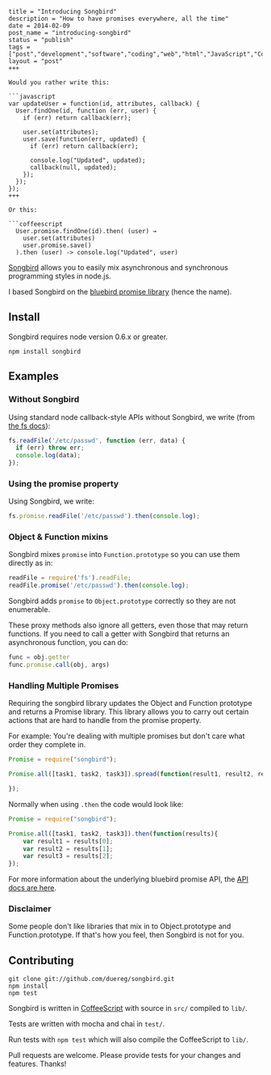 ﻿```
title = "Introducing Songbird"
description = "How to have promises everywhere, all the time"
date = 2014-02-09
post_name = "introducing-songbird"
status = "publish"
tags = ["post","development","software","coding","web","html","JavaScript","CoffeeScript","EMCAScript","Songbird","Bluebird","Promises","Generators","EMCAScript"]
layout = "post"
+++

Would you rather write this:

```javascript
var updateUser = function(id, attributes, callback) {
  User.findOne(id, function (err, user) {
    if (err) return callback(err);

    user.set(attributes);
    user.save(function(err, updated) {
      if (err) return callback(err);

      console.log("Updated", updated);
      callback(null, updated);
    });
  });
});
+++

Or this:

```coffeescript
  User.promise.findOne(id).then( (user) →
    user.set(attributes)
    user.promise.save()
  ).then (user) -> console.log("Updated", user)
```

[Songbird](http://www.github.com/duereg/songbird) allows you to easily mix asynchronous and synchronous programming styles in node.js.

I based Songbird on the [bluebird promise library](https://raw2.github.com/petkaantonov/bluebird/master/API.md) (hence the name).

Install
-------

Songbird requires node version 0.6.x or greater.

```
npm install songbird
```

Examples
-----


### Without Songbird

Using standard node callback-style APIs without Songbird, we write
(from [the fs docs](http://nodejs.org/docs/v0.6.14/api/fs.html#fs_fs_readfile_filename_encoding_callback)):

```javascript
fs.readFile('/etc/passwd', function (err, data) {
  if (err) throw err;
  console.log(data);
});
```

### Using the promise property

Using Songbird, we write:

```javascript
fs.promise.readFile('/etc/passwd').then(console.log);
```

### Object & Function mixins

Songbird mixes `promise` into `Function.prototype` so you can
use them directly as in:

```javascript
readFile = require('fs').readFile;
readFile.promise('/etc/passwd').then(console.log);
```

Songbird adds `promise` to `Object.prototype` correctly so they
are not enumerable.

These proxy methods also ignore all getters, even those that may
return functions. If you need to call a getter with Songbird that returns an
asynchronous function, you can do:

```javascript
func = obj.getter
func.promise.call(obj, args)
```

### Handling Multiple Promises

Requiring the songbird library updates the Object and Function prototype and returns a Promise library. This library allows you to carry out certain actions that are hard to handle from the promise property.

For example: You're dealing with multiple promises but don't care what order they complete in.

```js
Promise = require("songbird");

Promise.all([task1, task2, task3]).spread(function(result1, result2, result3){

});
```

Normally when using `.then` the code would look like:

```js
Promise = require("songbird");

Promise.all([task1, task2, task3]).then(function(results){
    var result1 = results[0];
    var result2 = results[1];
    var result3 = results[2];
});
```

For more information about the underlying bluebird promise API, the [API docs are here](https://raw2.github.com/petkaantonov/bluebird/master/API.md).

### Disclaimer

Some people don't like libraries that mix in to Object.prototype
and Function.prototype. If that's how you feel, then Songbird is not for you.

Contributing
------------

```
git clone git://github.com/duereg/songbird.git
npm install
npm test
```

Songbird is written in [CoffeeScript](http://coffeescript.org) with
source in `src/` compiled to `lib/`.

Tests are written with mocha and chai in `test/`.

Run tests with `npm test` which will also compile the CoffeeScript to
`lib/`.

Pull requests are welcome. Please provide tests for your changes and
features. Thanks!
